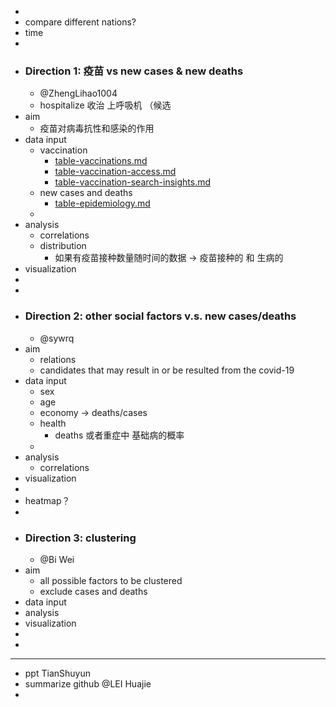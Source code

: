 -
- compare different nations?
- time
-
- ### Direction 1: 疫苗 vs new cases & new deaths
	- @ZhengLihao1004
	- hospitalize 收治 上呼吸机 （候选
- aim
	- 疫苗对病毒抗性和感染的作用
- data input
	- vaccination
		- [table-vaccinations.md](https://github.com/GoogleCloudPlatform/covid-19-open-data/blob/main/docs/table-vaccinations.md)
		- [table-vaccination-access.md](https://github.com/GoogleCloudPlatform/covid-19-open-data/blob/main/docs/table-vaccination-access.md)
		- [table-vaccination-search-insights.md](https://github.com/GoogleCloudPlatform/covid-19-open-data/blob/main/docs/table-vaccination-search-insights.md)
	- new cases and deaths
		- [table-epidemiology.md](https://github.com/GoogleCloudPlatform/covid-19-open-data/blob/main/docs/table-epidemiology.md)
	-
- analysis
	- correlations
	- distribution
		- 如果有疫苗接种数量随时间的数据 -> 疫苗接种的 和 生病的
- visualization
-
-
- ### Direction 2: other social factors v.s. new cases/deaths
	- @sywrq
- aim
	- relations
	- candidates that may result in or be resulted from the covid-19
- data input
	- sex
	- age
	- economy -> deaths/cases
	- health
		- deaths 或者重症中 基础病的概率
	-
- analysis
	- correlations
- visualization
-
- heatmap？
-
- ### Direction 3: clustering
	- @Bi Wei
- aim
	- all possible factors to be clustered
	- exclude cases and deaths
- data input
- analysis
- visualization
-
-
- ---
- ppt TianShuyun
- summarize github @LEI Huajie
-